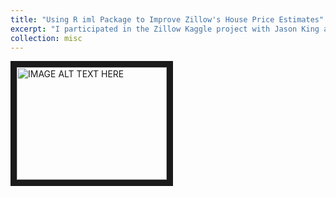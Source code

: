 ```yaml
---
title: "Using R iml Package to Improve Zillow's House Price Estimates"
excerpt: "I participated in the Zillow Kaggle project with Jason King and JoAnn Alvarez."
collection: misc
---
```


<a href="http://www.youtube.com/watch?feature=player_embedded&v=YOUTUBE_VIDEO_ID_HERE " target="_blank"><img src="http://img.youtube.com/vi/YOUTUBE_VIDEO_ID_HERE/0.jpg" alt="IMAGE ALT TEXT HERE" width="240" height="180" border="10" /></a>
